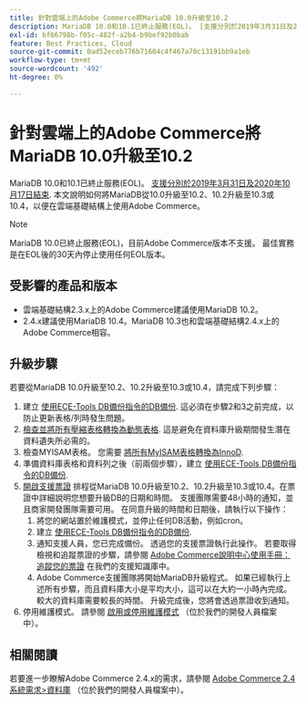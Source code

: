 ```yaml
---
title: 針對雲端上的Adobe Commerce將MariaDB 10.0升級至10.2
description: MariaDB 10.0和10.1已終止服務(EOL)。 [支援分別於2019年3月31日及2020年10月17日結束](https://endoflife.date/mariadb)。 本文說明如何將MariaDB從10.0升級至10.2、10.2升級至10.3或10.4，以便在雲端基礎結構上使用Adobe Commerce。
exl-id: bf66798b-f05c-482f-a2b4-b9bef92b0bab
feature: Best Practices, Cloud
source-git-commit: 0ad52eceb776b71604c4f467a70c13191bb9a1eb
workflow-type: tm+mt
source-wordcount: '492'
ht-degree: 0%

---
```


# 針對雲端上的Adobe Commerce將MariaDB 10.0升級至10.2

MariaDB 10.0和10.1已終止服務(EOL)。 [支援分別於2019年3月31日及2020年10月17日結束](https://endoflife.date/mariadb). 本文說明如何將MariaDB從10.0升級至10.2、10.2升級至10.3或10.4，以便在雲端基礎結構上使用Adobe Commerce。

>[!NOTE]
>
>MariaDB 10.0已終止服務(EOL)，目前Adobe Commerce版本不支援。 最佳實務是在EOL後的30天內停止使用任何EOL版本。

## 受影響的產品和版本

* 雲端基礎結構2.3.x上的Adobe Commerce建議使用MariaDB 10.2。
* 2.4.x建議使用MariaDB 10.4。MariaDB 10.3也和雲端基礎結構2.4.x上的Adobe Commerce相容。

## 升級步驟

若要從MariaDB 10.0升級至10.2、10.2升級至10.3或10.4，請完成下列步驟：

1. 建立 [使用ECE-Tools DB備份指令的DB備份](https://devdocs.magento.com/cloud/project/project-webint-snap.html#db-dump). 這必須在步驟2和3之前完成，以防止更新表格/列時發生問題。
1. [檢查並將所有壓縮表格轉換為動態表格](https://experienceleague.adobe.com/docs/commerce-operations/implementation-playbook/best-practices/maintenance/commerce-235-upgrade-prerequisites-mariadb.html). 這是避免在資料庫升級期間發生潛在資料遺失所必需的。
1. 檢查MYISAM表格。 您需要 [將所有MyISAM表格轉換為InnoD](https://experienceleague.adobe.com/docs/commerce-operations/implementation-playbook/best-practices/planning/database-on-cloud.html).
1. 準備資料庫表格和資料列之後（前兩個步驟），建立 [使用ECE-Tools DB備份指令的DB備份](https://devdocs.magento.com/cloud/project/project-webint-snap.html#db-dump).
1. [開啟支援票證](/help/help-center-guide/help-center/magento-help-center-user-guide.md#submit-ticket) 排程從MariaDB 10.0升級至10.2、10.2升級至10.3或10.4。在票證中詳細說明您想要升級DB的日期和時間。 支援團隊需要48小時的通知，並且商家開發團隊需要可用。 在同意升級的時間和日期後，請執行以下操作：
   1. 將您的網站置於維護模式，並停止任何DB活動，例如cron。
   1. 建立 [使用ECE-Tools DB備份指令的DB備份](https://devdocs.magento.com/cloud/project/project-webint-snap.html#db-dump).
   1. 通知支援人員，您已完成備份。 透過您的支援票證執行此操作。 若要取得檢視和追蹤票證的步驟，請參閱 [Adobe Commerce說明中心使用手冊：追蹤您的票證](/help/help-center-guide/help-center/magento-help-center-user-guide.md#track-tickets) 在我們的支援知識庫中。
   1. Adobe Commerce支援團隊將開始MariaDB升級程式。 如果已經執行上述所有步驟，而且資料庫大小是平均大小，這可以在大約一小時內完成。 較大的資料庫需要較長的時間。 升級完成後，您將會透過票證收到通知。
1. 停用維護模式。 請參閱 [啟用或停用維護模式](https://devdocs.magento.com/guides/v2.4/install-gde/install/cli/install-cli-subcommands-maint.html#instgde-cli-maint) （位於我們的開發人員檔案中）。

## 相關閱讀

若要進一步瞭解Adobe Commerce 2.4.x的需求，請參閱 [Adobe Commerce 2.4系統需求>資料庫](https://devdocs.magento.com/guides/v2.4/install-gde/system-requirements.html#database) （位於我們的開發人員檔案中）。

